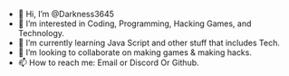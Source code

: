 - 👋 Hi, I’m @Darkness3645
- 👀 I’m interested in Coding, Programming, Hacking Games, and Technology.
- 🌱 I’m currently learning Java Script and other stuff that includes Tech.
- 💞️ I’m looking to collaborate on making games & making hacks.
- 📫 How to reach me: Email or Discord Or Github.

<!---
Darkness3645/Darkness3645 is a ✨ special ✨ repository because its `README.md` (this file) appears on your GitHub profile.
You can click the Preview link to take a look at your changes.
--->
